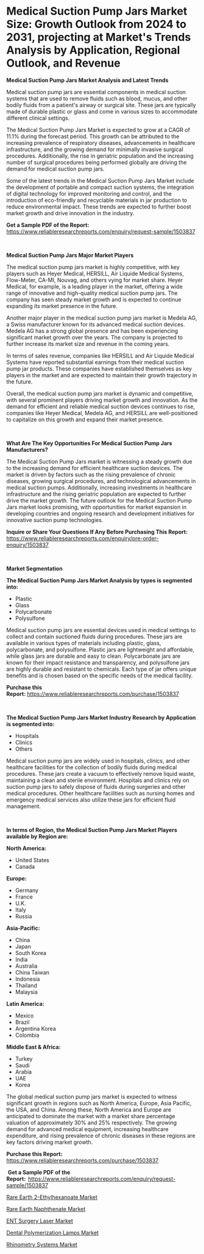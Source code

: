 <p><h1>Medical Suction Pump Jars Market Size: Growth Outlook from 2024 to 2031, projecting at Market's Trends Analysis by Application, Regional Outlook, and Revenue</h1></p><p><strong>Medical Suction Pump Jars Market Analysis and Latest Trends</strong></p>
<p><p>Medical suction pump jars are essential components in medical suction systems that are used to remove fluids such as blood, mucus, and other bodily fluids from a patient's airway or surgical site. These jars are typically made of durable plastic or glass and come in various sizes to accommodate different clinical settings.</p><p>The Medical Suction Pump Jars Market is expected to grow at a CAGR of 11.1% during the forecast period. This growth can be attributed to the increasing prevalence of respiratory diseases, advancements in healthcare infrastructure, and the growing demand for minimally invasive surgical procedures. Additionally, the rise in geriatric population and the increasing number of surgical procedures being performed globally are driving the demand for medical suction pump jars.</p><p>Some of the latest trends in the Medical Suction Pump Jars Market include the development of portable and compact suction systems, the integration of digital technology for improved monitoring and control, and the introduction of eco-friendly and recyclable materials in jar production to reduce environmental impact. These trends are expected to further boost market growth and drive innovation in the industry.</p></p>
<p><strong>Get a Sample PDF of the Report:&nbsp;</strong> <a href="https://www.reliableresearchreports.com/enquiry/request-sample/1503837">https://www.reliableresearchreports.com/enquiry/request-sample/1503837</a></p>
<p>&nbsp;</p>
<p><strong>Medical Suction Pump Jars Major Market Players</strong></p>
<p><p>The medical suction pump jars market is highly competitive, with key players such as Heyer Medical, HERSILL, Air Liquide Medical Systems, Flow-Meter, CA-MI, Nouvag, and others vying for market share. Heyer Medical, for example, is a leading player in the market, offering a wide range of innovative and high-quality medical suction pump jars. The company has seen steady market growth and is expected to continue expanding its market presence in the future.</p><p>Another major player in the medical suction pump jars market is Medela AG, a Swiss manufacturer known for its advanced medical suction devices. Medela AG has a strong global presence and has been experiencing significant market growth over the years. The company is projected to further increase its market size and revenue in the coming years.</p><p>In terms of sales revenue, companies like HERSILL and Air Liquide Medical Systems have reported substantial earnings from their medical suction pump jar products. These companies have established themselves as key players in the market and are expected to maintain their growth trajectory in the future.</p><p>Overall, the medical suction pump jars market is dynamic and competitive, with several prominent players driving market growth and innovation. As the demand for efficient and reliable medical suction devices continues to rise, companies like Heyer Medical, Medela AG, and HERSILL are well-positioned to capitalize on this growth and expand their market presence.</p></p>
<p>&nbsp;</p>
<p><strong>What Are The Key Opportunities For Medical Suction Pump Jars Manufacturers?</strong></p>
<p><p>The Medical Suction Pump Jars market is witnessing a steady growth due to the increasing demand for efficient healthcare suction devices. The market is driven by factors such as the rising prevalence of chronic diseases, growing surgical procedures, and technological advancements in medical suction pumps. Additionally, increasing investments in healthcare infrastructure and the rising geriatric population are expected to further drive the market growth. The future outlook for the Medical Suction Pump Jars market looks promising, with opportunities for market expansion in developing countries and ongoing research and development initiatives for innovative suction pump technologies.</p></p>
<p><strong>Inquire or Share Your Questions If Any Before Purchasing This Report:</strong> <a href="https://www.reliableresearchreports.com/enquiry/pre-order-enquiry/1503837">https://www.reliableresearchreports.com/enquiry/pre-order-enquiry/1503837</a></p>
<p>&nbsp;</p>
<p><strong>Market Segmentation</strong></p>
<p><strong>The Medical Suction Pump Jars Market Analysis by types is segmented into:</strong></p>
<p><ul><li>Plastic</li><li>Glass</li><li>Polycarbonate</li><li>Polysulfone</li></ul></p>
<p><p>Medical suction pump jars are essential devices used in medical settings to collect and contain suctioned fluids during procedures. These jars are available in various types of materials including plastic, glass, polycarbonate, and polysulfone. Plastic jars are lightweight and affordable, while glass jars are durable and easy to clean. Polycarbonate jars are known for their impact resistance and transparency, and polysulfone jars are highly durable and resistant to chemicals. Each type of jar offers unique benefits and is chosen based on the specific needs of the medical facility.</p></p>
<p><strong>Purchase this Report:&nbsp;</strong><a href="https://www.reliableresearchreports.com/purchase/1503837">https://www.reliableresearchreports.com/purchase/1503837</a></p>
<p>&nbsp;</p>
<p><strong>The Medical Suction Pump Jars Market Industry Research by Application is segmented into:</strong></p>
<p><ul><li>Hospitals</li><li>Clinics</li><li>Others</li></ul></p>
<p><p>Medical suction pump jars are widely used in hospitals, clinics, and other healthcare facilities for the collection of bodily fluids during medical procedures. These jars create a vacuum to effectively remove liquid waste, maintaining a clean and sterile environment. Hospitals and clinics rely on suction pump jars to safely dispose of fluids during surgeries and other medical procedures. Other healthcare facilities such as nursing homes and emergency medical services also utilize these jars for efficient fluid management.</p></p>
<p>&nbsp;</p>
<p><strong>In terms of Region, the Medical Suction Pump Jars Market Players available by Region are:</strong></p>
<p>
    <p> <strong> North America: </strong>
        <ul>
            <li>United States</li>
            <li>Canada</li>
        </ul>
        </p> 
    <p> <strong> Europe: </strong>
        <ul>
            <li>Germany</li>
            <li>France</li>
            <li>U.K.</li>
            <li>Italy</li>
            <li>Russia</li>
        </ul>
        </p> 
    <p> <strong> Asia-Pacific: </strong>
        <ul>
            <li>China</li>
            <li>Japan</li>
            <li>South Korea</li>
            <li>India</li>
            <li>Australia</li>
            <li>China Taiwan</li>
            <li>Indonesia</li>
            <li>Thailand</li>
            <li>Malaysia</li>
        </ul>
        </p> 
    <p> <strong> Latin America: </strong>
        <ul>
            <li>Mexico</li>
            <li>Brazil</li>
            <li>Argentina Korea</li>
            <li>Colombia</li>
        </ul>
        </p> 
    <p> <strong> Middle East & Africa: </strong>
        <ul>
            <li>Turkey</li>
            <li>Saudi</li>
            <li>Arabia</li>
            <li>UAE</li>
            <li>Korea</li>
        </ul>
    </p>
    </p>
<p><p>The global medical suction pump jars market is expected to witness significant growth in regions such as North America, Europe, Asia Pacific, the USA, and China. Among these, North America and Europe are anticipated to dominate the market with a market share percentage valuation of approximately 30% and 25% respectively. The growing demand for advanced medical equipment, increasing healthcare expenditure, and rising prevalence of chronic diseases in these regions are key factors driving market growth.</p></p>
<p><strong>Purchase this Report: </strong><a href="https://www.reliableresearchreports.com/purchase/1503837">https://www.reliableresearchreports.com/purchase/1503837</a></p>
<p>&nbsp;<strong>Get a Sample PDF of the Report:&nbsp;&nbsp;</strong><a href="https://www.reliableresearchreports.com/enquiry/request-sample/1503837">https://www.reliableresearchreports.com/enquiry/request-sample/1503837</a></p>
<p><strong></strong></p>
<p><p><a href="https://github.com/pgtimber/Market-Research-Report-List-1/blob/main/rare-earth-2-ethylhexanoate-market.md">Rare Earth 2-Ethylhexanoate Market</a></p><p><a href="https://github.com/arionmp/Market-Research-Report-List-1/blob/main/rare-earth-naphthenate-market.md">Rare Earth Naphthenate Market</a></p><p><a href="https://medium.com/p/28b409de3104/edit">ENT Surgery Laser Market</a></p><p><a href="https://medium.com/p/c5cd41ad2444/edit">Dental Polymerization Lamps Market</a></p><p><a href="https://medium.com/p/5292938e2e28/edit">Rhinometry Systems Market</a></p></p>